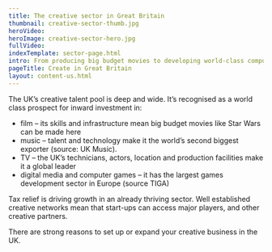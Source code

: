 ```yaml
---
title: The creative sector in Great Britain
thumbnail: creative-sector-thumb.jpg
heroVideo: 
heroImage: creative-sector-hero.jpg
fullVideo: 
indexTemplate: sector-page.html
intro: From producing big budget movies to developing world-class computer games, creativity is thriving in the UK.
pageTitle: Create in Great Britain
layout: content-us.html
---
```

 
The UK’s creative talent pool is deep and wide. It’s recognised as a world class prospect for inward investment in:

-	film – its skills and infrastructure mean big budget movies like Star Wars can be made here 
-	music – talent and technology make it the world’s second biggest exporter (source: UK Music).
-	TV – the UK’s technicians, actors, location and production facilities make it a global leader
-	digital media and computer games – it has the largest games development sector in Europe (source TIGA)

Tax relief is driving growth in an already thriving sector. Well established creative networks mean that start-ups can access major players, and other creative partners.

There are strong reasons to set up or expand your creative business in the UK.    
